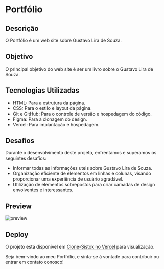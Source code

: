 # Portfólio

## Descrição

O Portfólio é um web site sobre Gustavo Lira de Souza.

## Objetivo

O principal objetivo do web site é ser um livro sobre o Gustavo Lira de Souza.

## Tecnologias Utilizadas

- HTML: Para a estrutura da página.
- CSS: Para o estilo e layout da página.
- Git e GitHub: Para o controle de versão e hospedagem do código.
- Figma: Para a clonagem do design.
- Vercel: Para implantação e hospedagem.

## Desafios

Durante o desenvolvimento deste projeto, enfrentamos e superamos os seguintes desafios:

- Informar todas as informações uteis sobre Gustavo Lira de Souza.
- Organização eficiente de elementos em linhas e colunas, visando proporcionar uma experiência de usuário agradável.
- Utilização de elementos sobrepostos para criar camadas de design envolventes e interessantes.

## Preview

![preview](https://github.com/GustavLira/Portfolio/assets/140671152/53783a90-9f51-4060-bdee-3d48bd2d8dae)


## Deploy

O projeto está disponível em [Clone-Sistok no Vercel](https://sistok-murex.vercel.app/) para visualização.

Seja bem-vindo ao meu Portfólio, e sinta-se à vontade para contribuir ou entrar em contato conosco!
